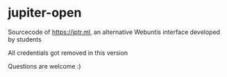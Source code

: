 # jupiter-open

Sourcecode of https://jptr.ml, an alternative Webuntis interface developed by students

All credentials got removed in this version

Questions are welcome :)
